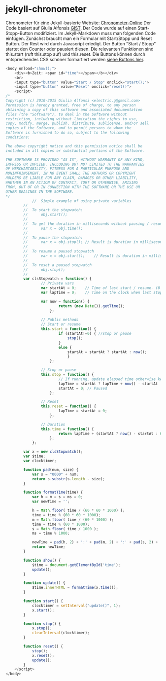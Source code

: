 # jekyll-chronometer
Chronometer für eine Jekyll-basierte Website: [Chronometer-Online](http://www.chronometer-online.de/online-chronometer)
Der Code basiert auf  Giulia Alfonsis [GIST](https://gist.github.com/electricg/4372563). Der Code wurde auf einen Start-Stopp-Button modifiziert. Im Jekyll-Markdown muss man folgenden Code einfügen. Zunächst braucht man ein Formular mit Start/Stopp und Reset Button. Der Rest wird durch Javascript erledigt. Der Button "Start / Stopp" startet den Counter oder pausiert diesen. Die relevanten Funktionen sind this.start (ruft this.stop auf) und this.reset. Die Buttons können durch entsprechendes CSS schöner formartiert werden [siehe Buttons hier](http://www.chronometer-online.de/).
```javascript
<body onload="show();">
	<div><b>Zeit: <span id="time"></span></b></div>
	<br>
	<input type="button" value="Start / Stop" onclick="start();">
	<input type="button" value="Reset" onclick="reset()">
	<script>
/*
Copyright (c) 2010-2015 Giulia Alfonsi <electric.g@gmail.com>
Permission is hereby granted, free of charge, to any person
obtaining a copy of this software and associated documentation
files (the "Software"), to deal in the Software without
restriction, including without limitation the rights to use,
copy, modify, merge, publish, distribute, sublicense, and/or sell
copies of the Software, and to permit persons to whom the
Software is furnished to do so, subject to the following
conditions:

The above copyright notice and this permission notice shall be
included in all copies or substantial portions of the Software.

THE SOFTWARE IS PROVIDED "AS IS", WITHOUT WARRANTY OF ANY KIND,
EXPRESS OR IMPLIED, INCLUDING BUT NOT LIMITED TO THE WARRANTIES
OF MERCHANTABILITY, FITNESS FOR A PARTICULAR PURPOSE AND
NONINFRINGEMENT. IN NO EVENT SHALL THE AUTHORS OR COPYRIGHT
HOLDERS BE LIABLE FOR ANY CLAIM, DAMAGES OR OTHER LIABILITY,
WHETHER IN AN ACTION OF CONTRACT, TORT OR OTHERWISE, ARISING
FROM, OUT OF OR IN CONNECTION WITH THE SOFTWARE OR THE USE OR
OTHER DEALINGS IN THE SOFTWARE.
*/
			//	Simple example of using private variables
		//
		//	To start the stopwatch:
		//		obj.start();
		//
		//	To get the duration in milliseconds without pausing / resuming:
		//		var	x = obj.time();
		//
		//	To pause the stopwatch:
		//		var	x = obj.stop();	// Result is duration in milliseconds
		//
		//	To resume a paused stopwatch
		//		var	x = obj.start();	// Result is duration in milliseconds
		//
		//	To reset a paused stopwatch
		//		obj.stop();
		//
		var	clsStopwatch = function() {
				// Private vars
				var	startAt	= 0;	// Time of last start / resume. (0 if not running)
				var	lapTime	= 0;	// Time on the clock when last stopped in milliseconds

				var	now	= function() {
						return (new Date()).getTime(); 
					}; 
		 
				// Public methods
				// Start or resume
				this.start = function() {
						if (startAt!=0) { //stop or pause
							stop();
						}
						else {
							startAt	= startAt ? startAt : now();
							}
					};

				// Stop or pause
				this.stop = function() {
						// If running, update elapsed time otherwise keep it
						lapTime	= startAt ? lapTime + now() - startAt : lapTime;
						startAt	= 0; // Paused
					};

				// Reset
				this.reset = function() {
						lapTime = startAt = 0;
					};

				// Duration
				this.time = function() {
						return lapTime + (startAt ? now() - startAt : 0); 
					};
			};

		var x = new clsStopwatch();
		var $time;
		var clocktimer;

		function pad(num, size) {
			var s = "0000" + num;
			return s.substr(s.length - size);
		}

		function formatTime(time) {
			var h = m = s = ms = 0;
			var newTime = '';

			h = Math.floor( time / (60 * 60 * 1000) );
			time = time % (60 * 60 * 1000);
			m = Math.floor( time / (60 * 1000) );
			time = time % (60 * 1000);
			s = Math.floor( time / 1000 );
			ms = time % 1000;

			newTime = pad(h, 2) + ':' + pad(m, 2) + ':' + pad(s, 2) + ':' + pad(ms, 3);
			return newTime;
		}

		function show() {
			$time = document.getElementById('time');
			update();
		}

		function update() {
			$time.innerHTML = formatTime(x.time());
		}

		function start() {
			clocktimer = setInterval("update()", 1);
			x.start();
		}

		function stop() {
			x.stop();
			clearInterval(clocktimer);
		}

		function reset() {
			stop();
			x.reset();
			update();
		}
	</script>
</body>
